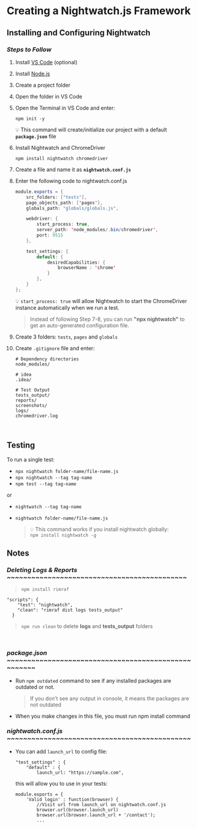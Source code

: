 # Creating a Nightwatch.js Framework

## **Installing and Configuring Nightwatch**

### ***Steps to Follow***

1.	Install [VS Code](https://code.visualstudio.com/download) (optional)
2.	Install [Node.js](https://nodejs.org/en/download/)
3.	Create a project folder
4.	Open the folder in VS Code
5.	Open the Terminal in VS Code and enter: 
    ```
    npm init -y
    ```

    💡 This command will create/initialize our project with a default **`package.json`** file


6.	Install Nightwatch and ChromeDriver  
    ```
    npm install nightwatch chromedriver
    ```
7.	Create a file and name it as **`nightwatch.conf.js`**
8.  Enter the following code to nightwatch.conf.js

    ```java
    module.exports = {
        src_folders: ["tests"],
        page_objects_path: ['pages'],
        globals_path: "globals/globals.js",   

        webdriver: {
            start_process: true,
            server_path: 'node_modules/.bin/chromedriver',
            port: 9515
        },

        test_settings: {
            default: {
                desiredCapabilities: {
                    browserName : 'chrome'
                }
            },
        }
    };
    ```

    💡 `start_process: true` will allow Nightwatch to start the ChromeDriver instance automatically when we run a test.

    > Instead of following Step 7-8, you can run **"npx nightwatch"** to get an auto-generated configuration file. 

9.  Create 3 folders: `tests`, `pages` and `globals` 

10. Create `.gitignore` file and enter:

    ```
    # Dependency directories
    node_modules/

    # idea
    .idea/

    # Test Output
    tests_output/
    reports/
    screenshots/
    logs/
    chromedriver.log
    ```

<br/>

## **Testing**
To run a single test: 
* `npx nightwatch folder-name/file-name.js`
* `npx nightwatch --tag tag-name`
* `npm test --tag tag-name`

or
* `nightwatch --tag tag-name`
* `nightwatch folder-name/file-name.js`

    > 💡 This command works if you install nightwatch globally: <br/>
    >    `npm install nightwatch -g`


## **Notes**

### *Deleting Logs & Reports* ~~~~~~~~~~~~~~~~~~~~~~~~~~~~~~~~~~~~~~~~~~~~
> `npm install rimraf`
```
"scripts": {
    "test": "nightwatch",
    "clean": "rimraf dist logs tests_output"
  }
```
> `npm run clean` to delete **logs** and **tests_output** folders

<br/>

### *package.json* ~~~~~~~~~~~~~~~~~~~~~~~~~~~~~~~~~~~~~~~~~~~~~~~~~~~~

* Run `npm outdated` command to see if any installed packages are outdated or not. 
  > If you don't see any output in console, it means the packages are not outdated
* When you make changes in this file, you must run npm install command


### *nightwatch.conf.js* ~~~~~~~~~~~~~~~~~~~~~~~~~~~~~~~~~~~~~~~~~~~~~

* You can add `launch_url` to config file:
    ```
    "test_settings" : {
        "default" : {
            launch_url: "https://sample.com",
    ```

    this will allow you to use in your tests:
    ```
    module.exports = {
        'Valid login' : function(browser) {
            //Visit url from launch_url on nightwatch.conf.js
            browser.url(browser.launch_url)
            browser.url(browser.launch_url + '/contact');
            ...
    ```

